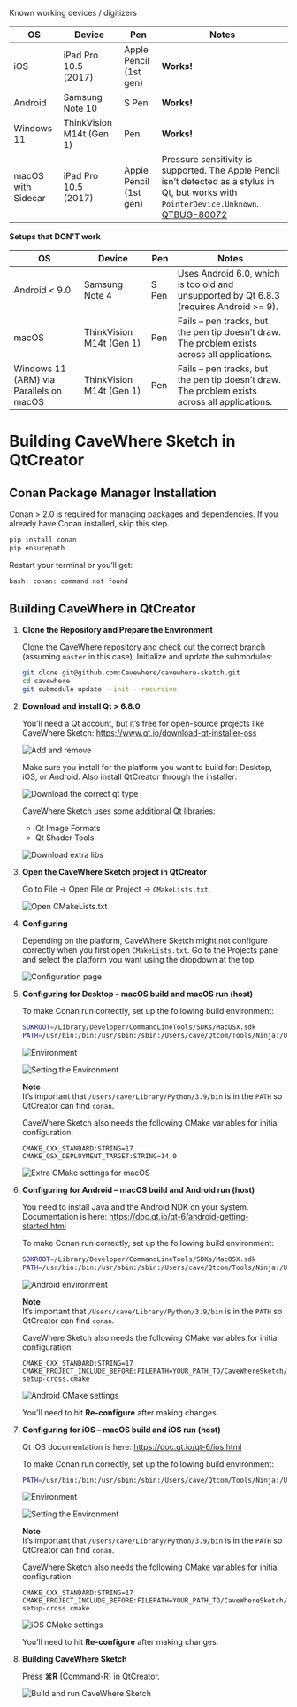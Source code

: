 Known working devices / digitizers

| OS                      | Device                   | Pen                    | Notes                                                                                                                                                      |
|-------------------------|--------------------------|------------------------|------------------------------------------------------------------------------------------------------------------------------------------------------------|
| iOS                     | iPad Pro 10.5 (2017)     | Apple Pencil (1st gen) | **Works!**                                                                                                                                                  |
| Android                 | Samsung Note 10          | S Pen                  | **Works!**                                                                                                                                                  |
| Windows 11              | ThinkVision M14t (Gen 1) | Pen                    | **Works!**                                                                                                                                                  |
| macOS with Sidecar      | iPad Pro 10.5 (2017)     | Apple Pencil (1st gen) | Pressure sensitivity is supported. The Apple Pencil isn’t detected as a stylus in Qt, but works with `PointerDevice.Unknown`. [QTBUG-80072](https://bugreports.qt.io/browse/QTBUG-80072) |

__Setups that DON'T work__

| OS                                 | Device                   | Pen                    | Notes                                                                                                       |
|------------------------------------|--------------------------|------------------------|-------------------------------------------------------------------------------------------------------------|
| Android < 9.0                      | Samsung Note 4           | S Pen                  | Uses Android 6.0, which is too old and unsupported by Qt 6.8.3 (requires Android >= 9).                     |
| macOS                              | ThinkVision M14t (Gen 1) | Pen                    | Fails – pen tracks, but the pen tip doesn’t draw. The problem exists across all applications.             |
| Windows 11 (ARM) via Parallels on macOS | ThinkVision M14t (Gen 1) | Pen                    | Fails – pen tracks, but the pen tip doesn’t draw. The problem exists across all applications.             |

# Building CaveWhere Sketch in QtCreator 

## Conan Package Manager Installation

Conan > 2.0 is required for managing packages and dependencies. If you already have Conan installed, skip this step. 

```bash
pip install conan
pip ensurepath
```

Restart your terminal or you’ll get:

```bash
bash: conan: command not found
```

## Building CaveWhere in QtCreator

1. **Clone the Repository and Prepare the Environment**

   Clone the CaveWhere repository and check out the correct branch (assuming `master` in this case). Initialize and update the submodules:

   ```bash
   git clone git@github.com:Cavewhere/cavewhere-sketch.git
   cd cavewhere
   git submodule update --init --recursive
   ```

2. **Download and install Qt > 6.8.0**

   You’ll need a Qt account, but it’s free for open-source projects like CaveWhere Sketch:
   https://www.qt.io/download-qt-installer-oss 

   ![Add and remove](readme-resources/add-remove.png)

   Make sure you install for the platform you want to build for: Desktop, iOS, or Android. Also install QtCreator through the installer:

   ![Download the correct qt type](readme-resources/qt-types.png)

   CaveWhere Sketch uses some additional Qt libraries:
   - Qt Image Formats
   - Qt Shader Tools

   ![Download extra libs](readme-resources/extra-libs.png)

3. **Open the CaveWhere Sketch project in QtCreator**

   Go to File → Open File or Project → `CMakeLists.txt`.

   ![Open CMakeLists.txt](readme-resources/open-cmakelist.png)

4. **Configuring**

   Depending on the platform, CaveWhere Sketch might not configure correctly when you first open `CMakeLists.txt`. Go to the Projects pane and select the platform you want using the dropdown at the top.

   ![Configuration page](readme-resources/configuring-platform.png)

5. **Configuring for Desktop – macOS build and macOS run (host)**

   To make Conan run correctly, set up the following build environment:

   ```bash
   SDKROOT=/Library/Developer/CommandLineTools/SDKs/MacOSX.sdk
   PATH=/usr/bin:/bin:/usr/sbin:/sbin:/Users/cave/Qtcom/Tools/Ninja:/Users/cave/Library/Python/3.9/bin
   ```

   ![Environment](readme-resources/env.png)

   ![Setting the Environment](readme-resources/env-settings.png)

   **Note**  
   It’s important that `/Users/cave/Library/Python/3.9/bin` is in the `PATH` so QtCreator can find `conan`.

   CaveWhere Sketch also needs the following CMake variables for initial configuration:

   ```text
   CMAKE_CXX_STANDARD:STRING=17
   CMAKE_OSX_DEPLOYMENT_TARGET:STRING=14.0
   ```

   ![Extra CMake settings for macOS](readme-resources/extra-cmake-macos.png)

6. **Configuring for Android – macOS build and Android run (host)**

   You need to install Java and the Android NDK on your system. Documentation is here:
   https://doc.qt.io/qt-6/android-getting-started.html

   To make Conan run correctly, set up the following build environment:

   ```bash
   SDKROOT=/Library/Developer/CommandLineTools/SDKs/MacOSX.sdk
   PATH=/usr/bin:/bin:/usr/sbin:/sbin:/Users/cave/Qtcom/Tools/Ninja:/Users/cave/Library/Python/3.9/bin
   ```

   ![Android environment](readme-resources/env-android.png)

   **Note**  
   It’s important that `/Users/cave/Library/Python/3.9/bin` is in the `PATH` so QtCreator can find `conan`.

   CaveWhere Sketch also needs the following CMake variables for initial configuration:

   ```text
   CMAKE_CXX_STANDARD:STRING=17
   CMAKE_PROJECT_INCLUDE_BEFORE:FILEPATH=YOUR_PATH_TO/CaveWhereSketch/conan/auto-setup-cross.cmake
   ```

   ![Android CMake settings](readme-resources/extra-cmake-android.png)

   You’ll need to hit **Re-configure** after making changes.

7. **Configuring for iOS – macOS build and iOS run (host)**

   Qt iOS documentation is here:
   https://doc.qt.io/qt-6/ios.html

   To make Conan run correctly, set up the following build environment:

   ```bash
   PATH=/usr/bin:/bin:/usr/sbin:/sbin:/Users/cave/Qtcom/Tools/Ninja:/Users/cave/Library/Python/3.9/bin
   ```

   ![Environment](readme-resources/env.png)

   ![Setting the Environment](readme-resources/env-settings.png)

   **Note**  
   It’s important that `/Users/cave/Library/Python/3.9/bin` is in the `PATH` so QtCreator can find `conan`.

   CaveWhere Sketch also needs the following CMake variables for initial configuration:

   ```text
   CMAKE_CXX_STANDARD:STRING=17
   CMAKE_PROJECT_INCLUDE_BEFORE:FILEPATH=YOUR_PATH_TO/CaveWhereSketch/conan/auto-setup-cross.cmake
   ```

   ![iOS CMake settings](readme-resources/extra-cmake-ios.png)

   You’ll need to hit **Re-configure** after making changes.

8. **Building CaveWhere Sketch**

   Press **⌘R** (Command-R) in QtCreator.

   ![Build and run CaveWhere Sketch](readme-resources/run.png)
